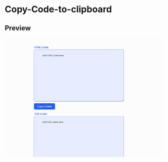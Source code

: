 # Copy-Code-to-clipboard

## Preview

!["Gaber preview"](https://github.com/gaber-templates/Copy-Code-to-clipboard/blob/main/Screenshot_73.png)	
